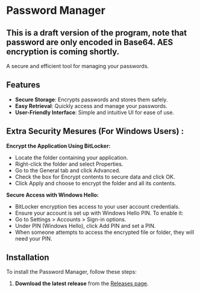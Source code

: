 # Password Manager

## This is a draft version of the program, note that password are only encoded in Base64. AES encryption is coming shortly.


A secure and efficient tool for managing your passwords.

## Features

- **Secure Storage**: Encrypts passwords and stores them safely.
- **Easy Retrieval**: Quickly access and manage your passwords.
- **User-Friendly Interface**: Simple and intuitive UI for ease of use.

## Extra Security Mesures (For Windows Users) :

**Encrypt the Application Using BitLocker:**

- Locate the folder containing your application.
- Right-click the folder and select Properties.
- Go to the General tab and click Advanced.
- Check the box for Encrypt contents to secure data and click OK.
- Click Apply and choose to encrypt the folder and all its contents.

**Secure Access with Windows Hello:**

- BitLocker encryption ties access to your user account credentials.
- Ensure your account is set up with Windows Hello PIN. To enable it:
- Go to Settings > Accounts > Sign-in options.
- Under PIN (Windows Hello), click Add PIN and set a PIN.
- When someone attempts to access the encrypted file or folder, they will need your PIN.

## Installation

To install the Password Manager, follow these steps:

1. **Download the latest release** from the [Releases page](https://github.com/maxBRT/password-manager/releases).
